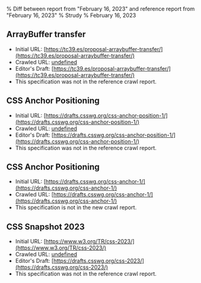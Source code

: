 % Diff between report from "February 16, 2023" and reference report from "February 16, 2023"
% Strudy
% February 16, 2023

## ArrayBuffer transfer

- Initial URL: [https://tc39.es/proposal-arraybuffer-transfer/](https://tc39.es/proposal-arraybuffer-transfer/)
- Crawled URL: [undefined](undefined)
- Editor's Draft: [https://tc39.es/proposal-arraybuffer-transfer/](https://tc39.es/proposal-arraybuffer-transfer/)
- This specification was not in the reference crawl report.


## CSS Anchor Positioning

- Initial URL: [https://drafts.csswg.org/css-anchor-position-1/](https://drafts.csswg.org/css-anchor-position-1/)
- Crawled URL: [undefined](undefined)
- Editor's Draft: [https://drafts.csswg.org/css-anchor-position-1/](https://drafts.csswg.org/css-anchor-position-1/)
- This specification was not in the reference crawl report.


## CSS Anchor Positioning

- Initial URL: [https://drafts.csswg.org/css-anchor-1/](https://drafts.csswg.org/css-anchor-1/)
- Crawled URL: [https://drafts.csswg.org/css-anchor-1/](https://drafts.csswg.org/css-anchor-1/)
- This specification is not in the new crawl report.


## CSS Snapshot 2023

- Initial URL: [https://www.w3.org/TR/css-2023/](https://www.w3.org/TR/css-2023/)
- Crawled URL: [undefined](undefined)
- Editor's Draft: [https://drafts.csswg.org/css-2023/](https://drafts.csswg.org/css-2023/)
- This specification was not in the reference crawl report.



